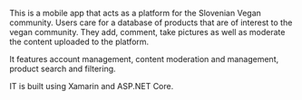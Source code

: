 This is a mobile app that acts as a platform for the Slovenian Vegan community. Users care for a database of products that are of interest to the vegan community. They add, comment, take pictures as well as moderate the content uploaded to the platform. 

It features account management, content moderation and management, product search and filtering.

IT is built using Xamarin and ASP.NET Core.
